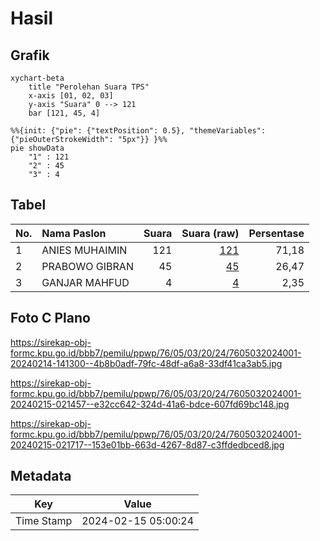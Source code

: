 # Hasil

## Grafik

```mermaid
xychart-beta
    title "Perolehan Suara TPS"
    x-axis [01, 02, 03]
    y-axis "Suara" 0 --> 121
    bar [121, 45, 4]
```

```mermaid
%%{init: {"pie": {"textPosition": 0.5}, "themeVariables": {"pieOuterStrokeWidth": "5px"}} }%%
pie showData
    "1" : 121
    "2" : 45
    "3" : 4
```

## Tabel

| No. | Nama Paslon    | Suara | Suara (raw) | Persentase |
|:--- |:-------------- | -----:| -----------:| ----------:|
| 1   | ANIES MUHAIMIN | 121   | [121][p-1]  | 71,18      |
| 2   | PRABOWO GIBRAN | 45    | [45][p-2]   | 26,47      |
| 3   | GANJAR MAHFUD  | 4     | [4][p-3]    | 2,35       |


[p-1]: https://github.com/gigit-pemilu/pemilu-2024-76-sulawesi-barat/blob/main/pilpres/hitung-suara/sub/76-sulawesi-barat/sub/05-majene/sub/03-sendana/sub/2024-limboro-rambu-rambu/sub/001-tps/sub/paslon-1.txt
[p-2]: https://github.com/gigit-pemilu/pemilu-2024-76-sulawesi-barat/blob/main/pilpres/hitung-suara/sub/76-sulawesi-barat/sub/05-majene/sub/03-sendana/sub/2024-limboro-rambu-rambu/sub/001-tps/sub/paslon-2.txt
[p-3]: https://github.com/gigit-pemilu/pemilu-2024-76-sulawesi-barat/blob/main/pilpres/hitung-suara/sub/76-sulawesi-barat/sub/05-majene/sub/03-sendana/sub/2024-limboro-rambu-rambu/sub/001-tps/sub/paslon-3.txt

## Foto C Plano

https://sirekap-obj-formc.kpu.go.id/bbb7/pemilu/ppwp/76/05/03/20/24/7605032024001-20240214-141300--4b8b0adf-79fc-48df-a6a8-33df41ca3ab5.jpg

https://sirekap-obj-formc.kpu.go.id/bbb7/pemilu/ppwp/76/05/03/20/24/7605032024001-20240215-021457--e32cc642-324d-41a6-bdce-607fd69bc148.jpg

https://sirekap-obj-formc.kpu.go.id/bbb7/pemilu/ppwp/76/05/03/20/24/7605032024001-20240215-021717--153e01bb-663d-4267-8d87-c3ffdedbced8.jpg


## Metadata

| Key        | Value               |
| ---------- | ------------------- |
| Time Stamp | 2024-02-15 05:00:24 |



